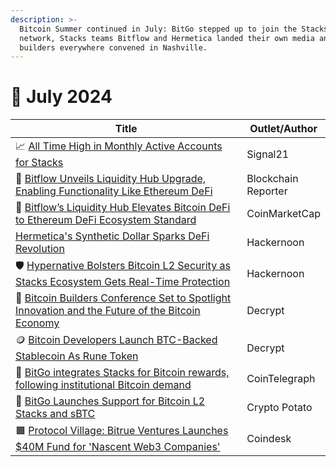 ```yaml
---
description: >-
  Bitcoin Summer continued in July: BitGo stepped up to join the Stacks signer
  network, Stacks teams Bitflow and Hermetica landed their own media and
  builders everywhere convened in Nashville.
---
```


# 🔸 July 2024

<table><thead><tr><th width="575">Title</th><th>Outlet/Author</th></tr></thead><tbody><tr><td>📈 <a href="https://app.signal21.io/stacks?utm_source=stackssnacks.com&#x26;utm_medium=referral&#x26;utm_campaign=all-time-high-in-monthly-active-accounts-for-stacks">All Time High in Monthly Active Accounts for Stacks</a></td><td>Signal21</td></tr><tr><td>💎 <a href="https://blockchainreporter.net/bitflow-unveils-liquidity-hub-upgrade-enabling-functionality-like-ethereum-defi/">Bitflow Unveils Liquidity Hub Upgrade, Enabling Functionality Like Ethereum DeFi</a></td><td>Blockchain Reporter</td></tr><tr><td>💎 <a href="https://coinmarketcap.com/community/articles/667c6188dd97c85264ba1fc1/">Bitflow’s Liquidity Hub Elevates Bitcoin DeFi to Ethereum DeFi Ecosystem Standard</a></td><td>CoinMarketCap</td></tr><tr><td><a href="https://hackernoon.com/hermeticas-synthetic-dollar-sparks-defi-revolution?ref=stacksblog">Hermetica's Synthetic Dollar Sparks DeFi Revolution</a></td><td>Hackernoon</td></tr><tr><td>🛡️ <a href="https://hackernoon.com/hypernative-bolsters-bitcoin-l2-security-as-stacks-ecosystem-gets-real-time-protection">Hypernative Bolsters Bitcoin L2 Security as Stacks Ecosystem Gets Real-Time Protection</a></td><td>Hackernoon</td></tr><tr><td>🎫 <a href="https://decrypt.co/239086/bitcoin-builders-conference-set-to-spotlight-innovation-and-the-future-of-the-bitcoin-economy">Bitcoin Builders Conference Set to Spotlight Innovation and the Future of the Bitcoin Economy</a></td><td>Decrypt</td></tr><tr><td>🪙 <a href="https://decrypt.co/239925/bitcoin-developers-launch-btc-backed-stablecoin-as-rune-token">Bitcoin Developers Launch BTC-Backed Stablecoin As Rune Token</a></td><td>Decrypt</td></tr><tr><td>📰 <a href="https://cointelegraph.com/news/bitgo-stacks-bitcoin-rewards-institutional-bitcoin-demand">BitGo integrates Stacks for Bitcoin rewards, following institutional Bitcoin demand</a></td><td>CoinTelegraph</td></tr><tr><td>📰 <a href="https://cryptopotato.com/bitgo-launches-support-for-bitcoin-l2-stacks-and-sbtc/?amp">BitGo Launches Support for Bitcoin L2 Stacks and sBTC</a></td><td>Crypto Potato</td></tr><tr><td>🟧 <a href="https://www.coindesk.com/tech/2024/07/17/protocol-village/">Protocol Village: Bitrue Ventures Launches $40M Fund for 'Nascent Web3 Companies'</a></td><td>Coindesk</td></tr></tbody></table>

